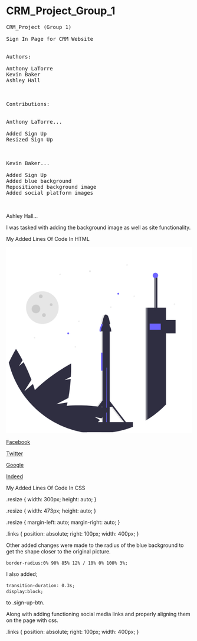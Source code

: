 # CRM_Project_Group_1

<pre>
CRM_Project (Group 1)

Sign In Page for CRM Website


Authors:

Anthony LaTorre
Kevin Baker
Ashley Hall



Contributions:


Anthony LaTorre...

Added Sign Up
Resized Sign Up



Kevin Baker...

Added Sign Up
Added blue background
Repositioned background image
Added social platform images


</pre>
Ashley Hall...

I was tasked with adding the background image as well as site functionality. 

My Added Lines Of Code In HTML


<img class="resize" src="Group-15.png"/>

<div class="links">

<a href="http://Facebook.com"><span id="bluebutton1">Facebook</span></a>

<a href="https://twitter.com/"><span id="bluebutton1">Twitter</span></a>

<a href="https://www.google.com/"><span id="bluebutton1">Google</span></a>

 <a href="https://www.indeed.com/"><span id="bluebutton1">Indeed</span></a>
    </div>
    

My Added Lines Of Code In CSS

.resize {
    width: 300px;
    height: auto;
}

.resize {
    width: 473px;
    height: auto;
}

.resize {
    margin-left: auto;
    margin-right: auto;
}

.links {
    position: absolute;
    right: 100px;
    width: 400px;
}

Other added changes were made to the radius of the blue background to get the shape closer to the original picture.

    border-radius:0% 90% 85% 12% / 10% 0% 100% 3%; 


I also added;

    transition-duration: 0.3s;
    display:block;
    
to .sign-up-btn.

Along with adding functioning social media links and properly aligning them on the page with css.

.links {
    position: absolute;
    right: 100px;
    width: 400px;
}

